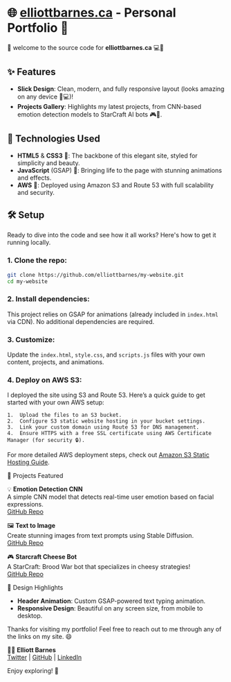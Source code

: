 # 🌐 [elliottbarnes.ca](http://elliottbarnes.ca/) - Personal Portfolio 🎉

👋 welcome to the source code for **elliottbarnes.ca** 💻🚀

## ✨ Features
- **Slick Design**: Clean, modern, and fully responsive layout (looks amazing on any device 📱💻)!
- **Projects Gallery**: Highlights my latest projects, from CNN-based emotion detection models to StarCraft AI bots 🎮🤖.

## 🚀 Technologies Used
- **HTML5** & **CSS3** 🎨: The backbone of this elegant site, styled for simplicity and beauty.
- **JavaScript** (GSAP) 💫: Bringing life to the page with stunning animations and effects.
- **AWS** 💾: Deployed using Amazon S3 and Route 53 with full scalability and security.
  
## 🛠 Setup

Ready to dive into the code and see how it all works? Here's how to get it running locally.

### 1. Clone the repo:

```bash
git clone https://github.com/elliottbarnes/my-website.git
cd my-website
```

### 2. Install dependencies:

This project relies on GSAP for animations (already included in `index.html` via CDN). No additional dependencies are required.

### 3. Customize:

Update the `index.html`, `style.css`, and `scripts.js` files with your own content, projects, and animations.

### 4. Deploy on AWS S3:

I deployed the site using S3 and Route 53. Here’s a quick guide to get started with your own AWS setup:

	1.	Upload the files to an S3 bucket.
	2.	Configure S3 static website hosting in your bucket settings.
	3.	Link your custom domain using Route 53 for DNS management.
	4.	Ensure HTTPS with a free SSL certificate using AWS Certificate Manager (for security 🔒).

For more detailed AWS deployment steps, check out [Amazon S3 Static Hosting Guide](https://docs.aws.amazon.com/AmazonS3/latest/userguide/WebsiteHosting.html).

🧠 Projects Featured

💡 **Emotion Detection CNN**  
A simple CNN model that detects real-time user emotion based on facial expressions.  
[GitHub Repo](https://github.com/elliottbarnes/emotion-detection-cnn)  

🖼️ **Text to Image**  
Create stunning images from text prompts using Stable Diffusion.  
[GitHub Repo](https://github.com/elliottbarnes/text_to_image_w_stable_diffusion)

🎮 **Starcraft Cheese Bot**  
A StarCraft: Brood War bot that specializes in cheesy strategies!  
[GitHub Repo](https://github.com/elliottbarnes/cheese-bot)

🎨 Design Highlights

- **Header Animation**: Custom GSAP-powered text typing animation.
- **Responsive Design**: Beautiful on any screen size, from mobile to desktop.

Thanks for visiting my portfolio! Feel free to reach out to me through any of the links on my site. 😄

👨‍💻 **Elliott Barnes**  
[Twitter](https://twitter.com/elliottbarnesss) | [GitHub](https://github.com/elliottbarnes) | [LinkedIn](https://linkedin.com/in/elliottbarnes1)

Enjoy exploring! 🎉
